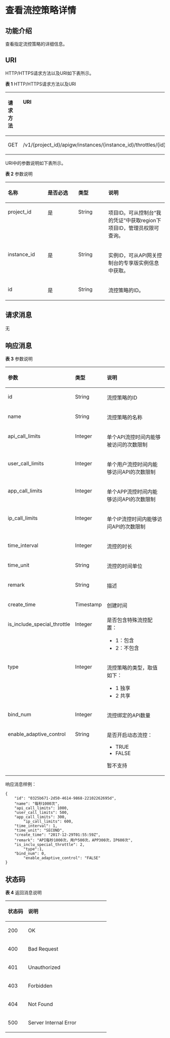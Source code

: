 # 查看流控策略详情<a name="apig-phapi-180713067"></a>

## 功能介绍<a name="section21326661"></a>

查看指定流控策略的详细信息。

## URI<a name="section57722223"></a>

HTTP/HTTPS请求方法以及URI如下表所示。

**表 1**  HTTP/HTTPS请求方法以及URI

<a name="table18452253"></a>
<table><thead align="left"><tr id="row1143559"><th class="cellrowborder" valign="top" width="20%" id="mcps1.2.3.1.1"><p id="p25519489"><a name="p25519489"></a><a name="p25519489"></a>请求方法</p>
</th>
<th class="cellrowborder" valign="top" width="80%" id="mcps1.2.3.1.2"><p id="p53812756"><a name="p53812756"></a><a name="p53812756"></a>URI</p>
</th>
</tr>
</thead>
<tbody><tr id="row63865959"><td class="cellrowborder" valign="top" width="20%" headers="mcps1.2.3.1.1 "><p id="p5760162"><a name="p5760162"></a><a name="p5760162"></a>GET</p>
</td>
<td class="cellrowborder" valign="top" width="80%" headers="mcps1.2.3.1.2 "><p id="p63919982"><a name="p63919982"></a><a name="p63919982"></a>/v1/{project_id}/apigw/instances/{instance_id}/throttles/{id}</p>
</td>
</tr>
</tbody>
</table>

URI中的参数说明如下表所示。

**表 2**  参数说明

<a name="table10136050"></a>
<table><thead align="left"><tr id="row39134681"><th class="cellrowborder" valign="top" width="25%" id="mcps1.2.5.1.1"><p id="p15792592"><a name="p15792592"></a><a name="p15792592"></a>名称</p>
</th>
<th class="cellrowborder" valign="top" width="19.21%" id="mcps1.2.5.1.2"><p id="p4131567"><a name="p4131567"></a><a name="p4131567"></a>是否必选</p>
</th>
<th class="cellrowborder" valign="top" width="18.86%" id="mcps1.2.5.1.3"><p id="p66221535"><a name="p66221535"></a><a name="p66221535"></a>类型</p>
</th>
<th class="cellrowborder" valign="top" width="36.93%" id="mcps1.2.5.1.4"><p id="p62344136"><a name="p62344136"></a><a name="p62344136"></a>说明</p>
</th>
</tr>
</thead>
<tbody><tr id="row55692107504"><td class="cellrowborder" valign="top" width="25%" headers="mcps1.2.5.1.1 "><p id="p55878963"><a name="p55878963"></a><a name="p55878963"></a>project_id</p>
</td>
<td class="cellrowborder" valign="top" width="19.21%" headers="mcps1.2.5.1.2 "><p id="p29902160"><a name="p29902160"></a><a name="p29902160"></a>是</p>
</td>
<td class="cellrowborder" valign="top" width="18.86%" headers="mcps1.2.5.1.3 "><p id="p6155914"><a name="p6155914"></a><a name="p6155914"></a>String</p>
</td>
<td class="cellrowborder" valign="top" width="36.93%" headers="mcps1.2.5.1.4 "><p id="p28867016"><a name="p28867016"></a><a name="p28867016"></a>项目ID。可从控制台“我的凭证”中获取region下项目ID，管理员权限可查询。</p>
</td>
</tr>
<tr id="row173881610185018"><td class="cellrowborder" valign="top" width="25%" headers="mcps1.2.5.1.1 "><p id="p1780913159538"><a name="p1780913159538"></a><a name="p1780913159538"></a>instance_id</p>
</td>
<td class="cellrowborder" valign="top" width="19.21%" headers="mcps1.2.5.1.2 "><p id="p9809215115310"><a name="p9809215115310"></a><a name="p9809215115310"></a>是</p>
</td>
<td class="cellrowborder" valign="top" width="18.86%" headers="mcps1.2.5.1.3 "><p id="p1280914152538"><a name="p1280914152538"></a><a name="p1280914152538"></a>String</p>
</td>
<td class="cellrowborder" valign="top" width="36.93%" headers="mcps1.2.5.1.4 "><p id="p1880914157537"><a name="p1880914157537"></a><a name="p1880914157537"></a>实例ID，可从API网关控制台的专享版实例信息中获取。</p>
</td>
</tr>
<tr id="row16710225"><td class="cellrowborder" valign="top" width="25%" headers="mcps1.2.5.1.1 "><p id="p11350946"><a name="p11350946"></a><a name="p11350946"></a>id</p>
</td>
<td class="cellrowborder" valign="top" width="19.21%" headers="mcps1.2.5.1.2 "><p id="p47011428"><a name="p47011428"></a><a name="p47011428"></a>是</p>
</td>
<td class="cellrowborder" valign="top" width="18.86%" headers="mcps1.2.5.1.3 "><p id="p49829310"><a name="p49829310"></a><a name="p49829310"></a>String</p>
</td>
<td class="cellrowborder" valign="top" width="36.93%" headers="mcps1.2.5.1.4 "><p id="p9642329"><a name="p9642329"></a><a name="p9642329"></a>流控策略的ID。</p>
</td>
</tr>
</tbody>
</table>

## 请求消息<a name="section49737962"></a>

无

## 响应消息<a name="section2243136"></a>

**表 3**  参数说明

<a name="table64157230"></a>
<table><thead align="left"><tr id="row53015562"><th class="cellrowborder" valign="top" width="20%" id="mcps1.2.4.1.1"><p id="p66402118"><a name="p66402118"></a><a name="p66402118"></a>参数</p>
</th>
<th class="cellrowborder" valign="top" width="20%" id="mcps1.2.4.1.2"><p id="p9862438"><a name="p9862438"></a><a name="p9862438"></a>类型</p>
</th>
<th class="cellrowborder" valign="top" width="60%" id="mcps1.2.4.1.3"><p id="p60659986"><a name="p60659986"></a><a name="p60659986"></a>说明</p>
</th>
</tr>
</thead>
<tbody><tr id="row14511859"><td class="cellrowborder" valign="top" width="20%" headers="mcps1.2.4.1.1 "><p id="p34609969"><a name="p34609969"></a><a name="p34609969"></a>id</p>
</td>
<td class="cellrowborder" valign="top" width="20%" headers="mcps1.2.4.1.2 "><p id="p51944115"><a name="p51944115"></a><a name="p51944115"></a>String</p>
</td>
<td class="cellrowborder" valign="top" width="60%" headers="mcps1.2.4.1.3 "><p id="p46723810"><a name="p46723810"></a><a name="p46723810"></a>流控策略的ID</p>
</td>
</tr>
<tr id="row17861109"><td class="cellrowborder" valign="top" width="20%" headers="mcps1.2.4.1.1 "><p id="p37463762"><a name="p37463762"></a><a name="p37463762"></a>name</p>
</td>
<td class="cellrowborder" valign="top" width="20%" headers="mcps1.2.4.1.2 "><p id="p14665871"><a name="p14665871"></a><a name="p14665871"></a>String</p>
</td>
<td class="cellrowborder" valign="top" width="60%" headers="mcps1.2.4.1.3 "><p id="p47084884"><a name="p47084884"></a><a name="p47084884"></a>流控策略的名称</p>
</td>
</tr>
<tr id="row21110778"><td class="cellrowborder" valign="top" width="20%" headers="mcps1.2.4.1.1 "><p id="p32251423"><a name="p32251423"></a><a name="p32251423"></a>api_call_limits</p>
</td>
<td class="cellrowborder" valign="top" width="20%" headers="mcps1.2.4.1.2 "><p id="p62228448"><a name="p62228448"></a><a name="p62228448"></a>Integer</p>
</td>
<td class="cellrowborder" valign="top" width="60%" headers="mcps1.2.4.1.3 "><p id="p7339559"><a name="p7339559"></a><a name="p7339559"></a>单个API流控时间内能够被访问的次数限制</p>
</td>
</tr>
<tr id="row66056031"><td class="cellrowborder" valign="top" width="20%" headers="mcps1.2.4.1.1 "><p id="p48938279"><a name="p48938279"></a><a name="p48938279"></a>user_call_limits</p>
</td>
<td class="cellrowborder" valign="top" width="20%" headers="mcps1.2.4.1.2 "><p id="p4577639"><a name="p4577639"></a><a name="p4577639"></a>Integer</p>
</td>
<td class="cellrowborder" valign="top" width="60%" headers="mcps1.2.4.1.3 "><p id="p35244488"><a name="p35244488"></a><a name="p35244488"></a>单个用户流控时间内能够访问API的次数限制</p>
</td>
</tr>
<tr id="row48764940"><td class="cellrowborder" valign="top" width="20%" headers="mcps1.2.4.1.1 "><p id="p57646081"><a name="p57646081"></a><a name="p57646081"></a>app_call_limits</p>
</td>
<td class="cellrowborder" valign="top" width="20%" headers="mcps1.2.4.1.2 "><p id="p38820970"><a name="p38820970"></a><a name="p38820970"></a>Integer</p>
</td>
<td class="cellrowborder" valign="top" width="60%" headers="mcps1.2.4.1.3 "><p id="p57490864"><a name="p57490864"></a><a name="p57490864"></a>单个APP流控时间内能够访问API的次数限制</p>
</td>
</tr>
<tr id="row6236445154113"><td class="cellrowborder" valign="top" width="20%" headers="mcps1.2.4.1.1 "><p id="p71235716345"><a name="p71235716345"></a><a name="p71235716345"></a>ip_call_limits</p>
</td>
<td class="cellrowborder" valign="top" width="20%" headers="mcps1.2.4.1.2 "><p id="p612135773413"><a name="p612135773413"></a><a name="p612135773413"></a>Integer</p>
</td>
<td class="cellrowborder" valign="top" width="60%" headers="mcps1.2.4.1.3 "><p id="p12122573347"><a name="p12122573347"></a><a name="p12122573347"></a>单个IP流控时间内能够访问API的次数限制</p>
</td>
</tr>
<tr id="row47655729"><td class="cellrowborder" valign="top" width="20%" headers="mcps1.2.4.1.1 "><p id="p34908812"><a name="p34908812"></a><a name="p34908812"></a>time_interval</p>
</td>
<td class="cellrowborder" valign="top" width="20%" headers="mcps1.2.4.1.2 "><p id="p9041528"><a name="p9041528"></a><a name="p9041528"></a>Integer</p>
</td>
<td class="cellrowborder" valign="top" width="60%" headers="mcps1.2.4.1.3 "><p id="p61275164"><a name="p61275164"></a><a name="p61275164"></a>流控的时长</p>
</td>
</tr>
<tr id="row14605571"><td class="cellrowborder" valign="top" width="20%" headers="mcps1.2.4.1.1 "><p id="p42200623"><a name="p42200623"></a><a name="p42200623"></a>time_unit</p>
</td>
<td class="cellrowborder" valign="top" width="20%" headers="mcps1.2.4.1.2 "><p id="p62807336"><a name="p62807336"></a><a name="p62807336"></a>String</p>
</td>
<td class="cellrowborder" valign="top" width="60%" headers="mcps1.2.4.1.3 "><p id="p54229461"><a name="p54229461"></a><a name="p54229461"></a>流控的时间单位</p>
</td>
</tr>
<tr id="row18303107"><td class="cellrowborder" valign="top" width="20%" headers="mcps1.2.4.1.1 "><p id="p6156698"><a name="p6156698"></a><a name="p6156698"></a>remark</p>
</td>
<td class="cellrowborder" valign="top" width="20%" headers="mcps1.2.4.1.2 "><p id="p28930521"><a name="p28930521"></a><a name="p28930521"></a>String</p>
</td>
<td class="cellrowborder" valign="top" width="60%" headers="mcps1.2.4.1.3 "><p id="p61670889"><a name="p61670889"></a><a name="p61670889"></a>描述</p>
</td>
</tr>
<tr id="row18167095"><td class="cellrowborder" valign="top" width="20%" headers="mcps1.2.4.1.1 "><p id="p62248579"><a name="p62248579"></a><a name="p62248579"></a>create_time</p>
</td>
<td class="cellrowborder" valign="top" width="20%" headers="mcps1.2.4.1.2 "><p id="p8970099"><a name="p8970099"></a><a name="p8970099"></a>Timestamp</p>
</td>
<td class="cellrowborder" valign="top" width="60%" headers="mcps1.2.4.1.3 "><p id="p55489391"><a name="p55489391"></a><a name="p55489391"></a>创建时间</p>
</td>
</tr>
<tr id="row29642478"><td class="cellrowborder" valign="top" width="20%" headers="mcps1.2.4.1.1 "><p id="p52230504"><a name="p52230504"></a><a name="p52230504"></a>is_include_special_throttle</p>
</td>
<td class="cellrowborder" valign="top" width="20%" headers="mcps1.2.4.1.2 "><p id="p2812451"><a name="p2812451"></a><a name="p2812451"></a>Integer</p>
</td>
<td class="cellrowborder" valign="top" width="60%" headers="mcps1.2.4.1.3 "><div class="p" id="p18848323122613"><a name="p18848323122613"></a><a name="p18848323122613"></a>是否包含特殊流控配置：<a name="ul107800420518"></a><a name="ul107800420518"></a><ul id="ul107800420518"><li>1：包含</li><li>2：不包含</li></ul>
</div>
</td>
</tr>
<tr id="row1896612488715"><td class="cellrowborder" valign="top" width="20%" headers="mcps1.2.4.1.1 "><p id="p1696617481179"><a name="p1696617481179"></a><a name="p1696617481179"></a>type</p>
</td>
<td class="cellrowborder" valign="top" width="20%" headers="mcps1.2.4.1.2 "><p id="p29661548174"><a name="p29661548174"></a><a name="p29661548174"></a>Integer</p>
</td>
<td class="cellrowborder" valign="top" width="60%" headers="mcps1.2.4.1.3 "><p id="p15805453105915"><a name="p15805453105915"></a><a name="p15805453105915"></a>流控策略的类型，取值如下：</p>
<a name="ul1043012241502"></a><a name="ul1043012241502"></a><ul id="ul1043012241502"><li>1   独享</li><li>2   共享</li></ul>
</td>
</tr>
<tr id="row136066712588"><td class="cellrowborder" valign="top" width="20%" headers="mcps1.2.4.1.1 "><p id="p14797139472"><a name="p14797139472"></a><a name="p14797139472"></a>bind_num</p>
</td>
<td class="cellrowborder" valign="top" width="20%" headers="mcps1.2.4.1.2 "><p id="p147913137471"><a name="p147913137471"></a><a name="p147913137471"></a>Integer</p>
</td>
<td class="cellrowborder" valign="top" width="60%" headers="mcps1.2.4.1.3 "><p id="p11798139474"><a name="p11798139474"></a><a name="p11798139474"></a>流控绑定的API数量</p>
</td>
</tr>
<tr id="row18943121015817"><td class="cellrowborder" valign="top" width="20%" headers="mcps1.2.4.1.1 "><p id="p19770121614477"><a name="p19770121614477"></a><a name="p19770121614477"></a>enable_adaptive_control</p>
</td>
<td class="cellrowborder" valign="top" width="20%" headers="mcps1.2.4.1.2 "><p id="p27566352475"><a name="p27566352475"></a><a name="p27566352475"></a>String</p>
</td>
<td class="cellrowborder" valign="top" width="60%" headers="mcps1.2.4.1.3 "><p id="p39161837145716"><a name="p39161837145716"></a><a name="p39161837145716"></a>是否开启动态流控：</p>
<a name="ul17916103725711"></a><a name="ul17916103725711"></a><ul id="ul17916103725711"><li>TRUE</li><li>FALSE</li></ul>
<p id="p159161937155713"><a name="p159161937155713"></a><a name="p159161937155713"></a>暂不支持</p>
</td>
</tr>
</tbody>
</table>

响应消息样例：

```
{
	"id": "0325b671-2d50-4614-9868-22102262695d",
	"name": "每秒1000次",
	"api_call_limits": 1000,
	"user_call_limits": 500,
	"app_call_limits": 300,
        "ip_call_limits": 600,
	"time_interval": 1,
	"time_unit": "SECOND",
	"create_time": "2017-12-29T01:55:59Z",
	"remark": "API每秒1000次，用户500次，APP300次，IP600次",
	"is_inclu_special_throttle": 2,
        "type":1,
	"bind_num": 0,
        "enable_adaptive_control": "FALSE"
}
```

## 状态码<a name="section44988480"></a>

**表 4**  返回消息说明

<a name="table46774896"></a>
<table><thead align="left"><tr id="row11374652"><th class="cellrowborder" valign="top" width="20%" id="mcps1.2.3.1.1"><p id="p48931613"><a name="p48931613"></a><a name="p48931613"></a>状态码</p>
</th>
<th class="cellrowborder" valign="top" width="80%" id="mcps1.2.3.1.2"><p id="p4037682"><a name="p4037682"></a><a name="p4037682"></a>说明</p>
</th>
</tr>
</thead>
<tbody><tr id="row58616803"><td class="cellrowborder" valign="top" width="20%" headers="mcps1.2.3.1.1 "><p id="p50340634"><a name="p50340634"></a><a name="p50340634"></a>200</p>
</td>
<td class="cellrowborder" valign="top" width="80%" headers="mcps1.2.3.1.2 "><p id="p51059516"><a name="p51059516"></a><a name="p51059516"></a>OK</p>
</td>
</tr>
<tr id="row56882466"><td class="cellrowborder" valign="top" width="20%" headers="mcps1.2.3.1.1 "><p id="p44077010"><a name="p44077010"></a><a name="p44077010"></a>400</p>
</td>
<td class="cellrowborder" valign="top" width="80%" headers="mcps1.2.3.1.2 "><p id="p13468067"><a name="p13468067"></a><a name="p13468067"></a>Bad Request</p>
</td>
</tr>
<tr id="row54103743"><td class="cellrowborder" valign="top" width="20%" headers="mcps1.2.3.1.1 "><p id="p20327076"><a name="p20327076"></a><a name="p20327076"></a>401</p>
</td>
<td class="cellrowborder" valign="top" width="80%" headers="mcps1.2.3.1.2 "><p id="p35880445"><a name="p35880445"></a><a name="p35880445"></a>Unauthorized</p>
</td>
</tr>
<tr id="row54488553"><td class="cellrowborder" valign="top" width="20%" headers="mcps1.2.3.1.1 "><p id="p51496652"><a name="p51496652"></a><a name="p51496652"></a>403</p>
</td>
<td class="cellrowborder" valign="top" width="80%" headers="mcps1.2.3.1.2 "><p id="p10479255"><a name="p10479255"></a><a name="p10479255"></a>Forbidden</p>
</td>
</tr>
<tr id="row27204435"><td class="cellrowborder" valign="top" width="20%" headers="mcps1.2.3.1.1 "><p id="p56075663"><a name="p56075663"></a><a name="p56075663"></a>404</p>
</td>
<td class="cellrowborder" valign="top" width="80%" headers="mcps1.2.3.1.2 "><p id="p45834822"><a name="p45834822"></a><a name="p45834822"></a>Not Found</p>
</td>
</tr>
<tr id="row9860220"><td class="cellrowborder" valign="top" width="20%" headers="mcps1.2.3.1.1 "><p id="p60480378"><a name="p60480378"></a><a name="p60480378"></a>500</p>
</td>
<td class="cellrowborder" valign="top" width="80%" headers="mcps1.2.3.1.2 "><p id="p1516443435315"><a name="p1516443435315"></a><a name="p1516443435315"></a>Server Internal Error</p>
</td>
</tr>
</tbody>
</table>

